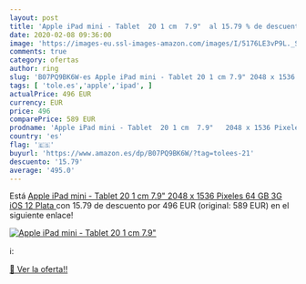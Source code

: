 ```yaml
---
layout: post
title: 'Apple iPad mini - Tablet  20 1 cm  7.9"  al 15.79 % de descuento'
date: 2020-02-08 09:36:00
image: 'https://images-eu.ssl-images-amazon.com/images/I/5176LE3vP9L._SL200_.jpg'
comments: true
category: ofertas
author: ring
slug: 'B07PQ9BK6W-es Apple iPad mini - Tablet 20 1 cm 7.9" 2048 x 1536 Pixeles...'
tags: [ 'tole.es','apple','ipad', ]
actualPrice: 496 EUR
currency: EUR
price: 496
comparePrice: 589 EUR
prodname: 'Apple iPad mini - Tablet  20 1 cm  7.9"   2048 x 1536 Pixeles  64 GB  3G  iOS 12  Plata '
country: 'es'
flag: '🇪🇸'
buyurl: 'https://www.amazon.es/dp/B07PQ9BK6W/?tag=tolees-21'
descuento: '15.79'
average: '495.0'
---
```


Está [Apple iPad mini - Tablet  20 1 cm  7.9"   2048 x 1536 Pixeles  64 GB  3G  iOS 12  Plata ](https://www.amazon.es/dp/B07PQ9BK6W/?tag=tolees-21) con 15.79 de descuento por 496 EUR (original: 589 EUR) en el siguiente enlace!

[![Apple iPad mini - Tablet  20 1 cm  7.9" ](https://images-eu.ssl-images-amazon.com/images/I/5176LE3vP9L._SL200_.jpg)](https://www.amazon.es/dp/B07PQ9BK6W/?tag=tolees-21)

ℹ️:


[🛒 Ver la oferta!!](https://www.amazon.es/dp/B07PQ9BK6W/?tag=tolees-21)
